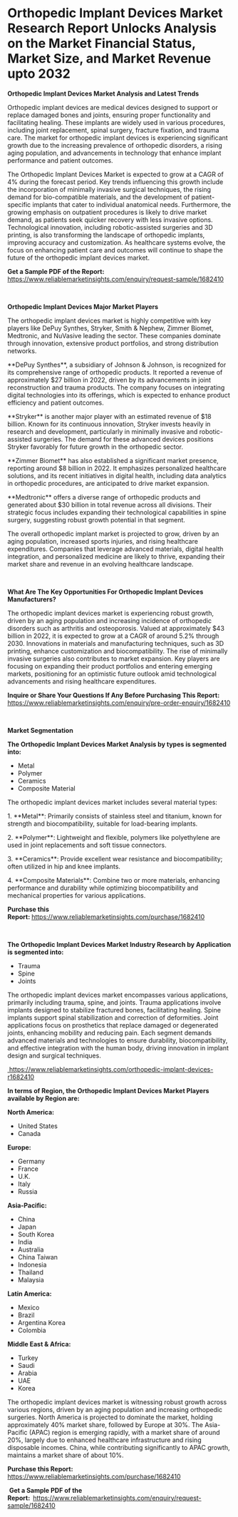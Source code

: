 <p><h1>Orthopedic Implant Devices Market Research Report Unlocks Analysis on the Market Financial Status, Market Size, and Market Revenue upto 2032</h1></p><p><strong>Orthopedic Implant Devices Market Analysis and Latest Trends</strong></p>
<p><p>Orthopedic implant devices are medical devices designed to support or replace damaged bones and joints, ensuring proper functionality and facilitating healing. These implants are widely used in various procedures, including joint replacement, spinal surgery, fracture fixation, and trauma care. The market for orthopedic implant devices is experiencing significant growth due to the increasing prevalence of orthopedic disorders, a rising aging population, and advancements in technology that enhance implant performance and patient outcomes.</p><p>The Orthopedic Implant Devices Market is expected to grow at a CAGR of 4% during the forecast period. Key trends influencing this growth include the incorporation of minimally invasive surgical techniques, the rising demand for bio-compatible materials, and the development of patient-specific implants that cater to individual anatomical needs. Furthermore, the growing emphasis on outpatient procedures is likely to drive market demand, as patients seek quicker recovery with less invasive options. Technological innovation, including robotic-assisted surgeries and 3D printing, is also transforming the landscape of orthopedic implants, improving accuracy and customization. As healthcare systems evolve, the focus on enhancing patient care and outcomes will continue to shape the future of the orthopedic implant devices market.</p></p>
<p><strong>Get a Sample PDF of the Report:&nbsp;</strong> <a href="https://www.reliablemarketinsights.com/enquiry/request-sample/1682410?utm_campaign=3059&utm_medium=2&utm_source=Github&utm_content=ia&utm_term=13042025&utm_id=orthopedic-implant-devices">https://www.reliablemarketinsights.com/enquiry/request-sample/1682410</a></p>
<p>&nbsp;</p>
<p><strong>Orthopedic Implant Devices Major Market Players</strong></p>
<p><p>The orthopedic implant devices market is highly competitive with key players like DePuy Synthes, Stryker, Smith & Nephew, Zimmer Biomet, Medtronic, and NuVasive leading the sector. These companies dominate through innovation, extensive product portfolios, and strong distribution networks. </p><p>**DePuy Synthes**, a subsidiary of Johnson & Johnson, is recognized for its comprehensive range of orthopedic products. It reported a revenue of approximately $27 billion in 2022, driven by its advancements in joint reconstruction and trauma products. The company focuses on integrating digital technologies into its offerings, which is expected to enhance product efficiency and patient outcomes.</p><p>**Stryker** is another major player with an estimated revenue of $18 billion. Known for its continuous innovation, Stryker invests heavily in research and development, particularly in minimally invasive and robotic-assisted surgeries. The demand for these advanced devices positions Stryker favorably for future growth in the orthopedic sector.</p><p>**Zimmer Biomet** has also established a significant market presence, reporting around $8 billion in 2022. It emphasizes personalized healthcare solutions, and its recent initiatives in digital health, including data analytics in orthopedic procedures, are anticipated to drive market expansion.</p><p>**Medtronic** offers a diverse range of orthopedic products and generated about $30 billion in total revenue across all divisions. Their strategic focus includes expanding their technological capabilities in spine surgery, suggesting robust growth potential in that segment.</p><p>The overall orthopedic implant market is projected to grow, driven by an aging population, increased sports injuries, and rising healthcare expenditures. Companies that leverage advanced materials, digital health integration, and personalized medicine are likely to thrive, expanding their market share and revenue in an evolving healthcare landscape.</p></p>
<p>&nbsp;</p>
<p><strong>What Are The Key Opportunities For Orthopedic Implant Devices Manufacturers?</strong></p>
<p><p>The orthopedic implant devices market is experiencing robust growth, driven by an aging population and increasing incidence of orthopedic disorders such as arthritis and osteoporosis. Valued at approximately $43 billion in 2022, it is expected to grow at a CAGR of around 5.2% through 2030. Innovations in materials and manufacturing techniques, such as 3D printing, enhance customization and biocompatibility. The rise of minimally invasive surgeries also contributes to market expansion. Key players are focusing on expanding their product portfolios and entering emerging markets, positioning for an optimistic future outlook amid technological advancements and rising healthcare expenditures.</p></p>
<p><strong>Inquire or Share Your Questions If Any Before Purchasing This Report:</strong> <a href="https://www.reliablemarketinsights.com/enquiry/pre-order-enquiry/1682410?utm_campaign=3059&utm_medium=2&utm_source=Github&utm_content=ia&utm_term=13042025&utm_id=orthopedic-implant-devices">https://www.reliablemarketinsights.com/enquiry/pre-order-enquiry/1682410</a></p>
<p>&nbsp;</p>
<p><strong>Market Segmentation</strong></p>
<p><strong>The Orthopedic Implant Devices Market Analysis by types is segmented into:</strong></p>
<p><ul><li>Metal</li><li>Polymer</li><li>Ceramics</li><li>Composite Material</li></ul></p>
<p><p>The orthopedic implant devices market includes several material types: </p><p>1. **Metal**: Primarily consists of stainless steel and titanium, known for strength and biocompatibility, suitable for load-bearing implants. </p><p>2. **Polymer**: Lightweight and flexible, polymers like polyethylene are used in joint replacements and soft tissue connectors. </p><p>3. **Ceramics**: Provide excellent wear resistance and biocompatibility; often utilized in hip and knee implants. </p><p>4. **Composite Materials**: Combine two or more materials, enhancing performance and durability while optimizing biocompatibility and mechanical properties for various applications.</p></p>
<p><strong>Purchase this Report:&nbsp;</strong><a href="https://www.reliablemarketinsights.com/purchase/1682410?utm_campaign=3059&utm_medium=2&utm_source=Github&utm_content=ia&utm_term=13042025&utm_id=orthopedic-implant-devices">https://www.reliablemarketinsights.com/purchase/1682410</a></p>
<p>&nbsp;</p>
<p><strong>The Orthopedic Implant Devices Market Industry Research by Application is segmented into:</strong></p>
<p><ul><li>Trauma</li><li>Spine</li><li>Joints</li></ul></p>
<p><p>The orthopedic implant devices market encompasses various applications, primarily including trauma, spine, and joints. Trauma applications involve implants designed to stabilize fractured bones, facilitating healing. Spine implants support spinal stabilization and correction of deformities. Joint applications focus on prosthetics that replace damaged or degenerated joints, enhancing mobility and reducing pain. Each segment demands advanced materials and technologies to ensure durability, biocompatibility, and effective integration with the human body, driving innovation in implant design and surgical techniques.</p></p>
<p><a href="https://www.reliablemarketinsights.com/orthopedic-implant-devices-r1682410?utm_campaign=3059&utm_medium=2&utm_source=Github&utm_content=ia&utm_term=13042025&utm_id=orthopedic-implant-devices">&nbsp;https://www.reliablemarketinsights.com/orthopedic-implant-devices-r1682410</a></p>
<p><strong>In terms of Region, the Orthopedic Implant Devices Market Players available by Region are:</strong></p>
<p>
    <p> <strong> North America: </strong>
        <ul>
            <li>United States</li>
            <li>Canada</li>
        </ul>
        </p> 
    <p> <strong> Europe: </strong>
        <ul>
            <li>Germany</li>
            <li>France</li>
            <li>U.K.</li>
            <li>Italy</li>
            <li>Russia</li>
        </ul>
        </p> 
    <p> <strong> Asia-Pacific: </strong>
        <ul>
            <li>China</li>
            <li>Japan</li>
            <li>South Korea</li>
            <li>India</li>
            <li>Australia</li>
            <li>China Taiwan</li>
            <li>Indonesia</li>
            <li>Thailand</li>
            <li>Malaysia</li>
        </ul>
        </p> 
    <p> <strong> Latin America: </strong>
        <ul>
            <li>Mexico</li>
            <li>Brazil</li>
            <li>Argentina Korea</li>
            <li>Colombia</li>
        </ul>
        </p> 
    <p> <strong> Middle East & Africa: </strong>
        <ul>
            <li>Turkey</li>
            <li>Saudi</li>
            <li>Arabia</li>
            <li>UAE</li>
            <li>Korea</li>
        </ul>
    </p>
    </p>
<p><p>The orthopedic implant devices market is witnessing robust growth across various regions, driven by an aging population and increasing orthopedic surgeries. North America is projected to dominate the market, holding approximately 40% market share, followed by Europe at 30%. The Asia-Pacific (APAC) region is emerging rapidly, with a market share of around 20%, largely due to enhanced healthcare infrastructure and rising disposable incomes. China, while contributing significantly to APAC growth, maintains a market share of about 10%.</p></p>
<p><strong>Purchase this Report: </strong><a href="https://www.reliablemarketinsights.com/purchase/1682410?utm_campaign=3059&utm_medium=2&utm_source=Github&utm_content=ia&utm_term=13042025&utm_id=orthopedic-implant-devices">https://www.reliablemarketinsights.com/purchase/1682410</a></p>
<p>&nbsp;<strong>Get a Sample PDF of the Report:&nbsp;&nbsp;</strong><a href="https://www.reliablemarketinsights.com/enquiry/request-sample/1682410?utm_campaign=3059&utm_medium=2&utm_source=Github&utm_content=ia&utm_term=13042025&utm_id=orthopedic-implant-devices">https://www.reliablemarketinsights.com/enquiry/request-sample/1682410</a></p>
<p><strong></strong></p>
<p><p></p><p></p><p></p></p>